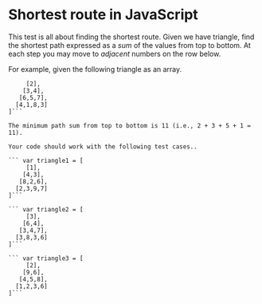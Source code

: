 # Shortest route in JavaScript

This test is all about finding the shortest route. Given we have triangle, find the shortest path expressed as a *sum* of the values from top to bottom. At each step you may move to *adjacent* numbers on the row below.

For example, given the following triangle as an array.

``` var triangle = [
     [2],
    [3,4],
   [6,5,7],
  [4,1,8,3]
]```

The minimum path sum from top to bottom is 11 (i.e., 2 + 3 + 5 + 1 = 11).

Your code should work with the following test cases..

``` var triangle1 = [
     [1],
    [4,3],
   [8,2,6],
  [2,3,9,7]
]```

``` var triangle2 = [
     [3],
    [6,4],
   [3,4,7],
  [3,8,3,6]
]```

``` var triangle3 = [
     [2],
    [9,6],
   [4,5,8],
  [1,2,3,6]
]```
